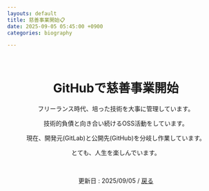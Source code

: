 ```yaml
---
layouts: default
title: 慈善事業開始📋
date: 2025-09-05 05:45:00 +0900
categories: biography

---
```


<br />

<div style="text-align: center;">
<h1>GitHubで慈善事業開始</h1>
    <p>フリーランス時代、培った技術を大事に管理しています。</p>
    <p></p>
    <p>技術的負債と向き合い続けるOSS活動をしています。</p>
    <p></p>
    <p>現在、開発元(GitLab)と公開先(GitHub)を分岐し作業しています。</p>
    <p></p>
    <p>とても、人生を楽しんでいます。</p>
<br />
  <p>更新日 : 2025/09/05 /  <a href="https://takkii.github.io/">戻る</a></p>
</div>

